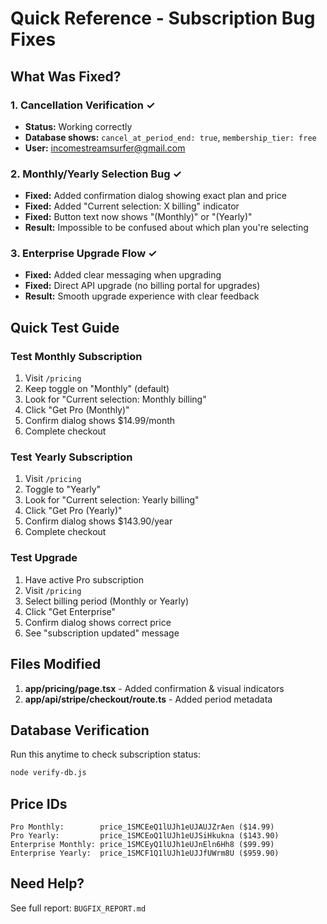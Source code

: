 # Quick Reference - Subscription Bug Fixes

## What Was Fixed?

### 1. Cancellation Verification ✓
- **Status:** Working correctly
- **Database shows:** `cancel_at_period_end: true`, `membership_tier: free`
- **User:** incomestreamsurfer@gmail.com

### 2. Monthly/Yearly Selection Bug ✓
- **Fixed:** Added confirmation dialog showing exact plan and price
- **Fixed:** Added "Current selection: X billing" indicator
- **Fixed:** Button text now shows "(Monthly)" or "(Yearly)"
- **Result:** Impossible to be confused about which plan you're selecting

### 3. Enterprise Upgrade Flow ✓
- **Fixed:** Added clear messaging when upgrading
- **Fixed:** Direct API upgrade (no billing portal for upgrades)
- **Result:** Smooth upgrade experience with clear feedback

## Quick Test Guide

### Test Monthly Subscription
1. Visit `/pricing`
2. Keep toggle on "Monthly" (default)
3. Look for "Current selection: Monthly billing"
4. Click "Get Pro (Monthly)"
5. Confirm dialog shows $14.99/month
6. Complete checkout

### Test Yearly Subscription
1. Visit `/pricing`
2. Toggle to "Yearly"
3. Look for "Current selection: Yearly billing"
4. Click "Get Pro (Yearly)"
5. Confirm dialog shows $143.90/year
6. Complete checkout

### Test Upgrade
1. Have active Pro subscription
2. Visit `/pricing`
3. Select billing period (Monthly or Yearly)
4. Click "Get Enterprise"
5. Confirm dialog shows correct price
6. See "subscription updated" message

## Files Modified

1. **app/pricing/page.tsx** - Added confirmation & visual indicators
2. **app/api/stripe/checkout/route.ts** - Added period metadata

## Database Verification

Run this anytime to check subscription status:
```bash
node verify-db.js
```

## Price IDs

```
Pro Monthly:        price_1SMCEeQ1lUJh1eUJAUJZrAen ($14.99)
Pro Yearly:         price_1SMCEoQ1lUJh1eUJSiHkukna ($143.90)
Enterprise Monthly: price_1SMCEyQ1lUJh1eUJnEln6Hh8 ($99.99)
Enterprise Yearly:  price_1SMCF1Q1lUJh1eUJJfUWrm8U ($959.90)
```

## Need Help?

See full report: `BUGFIX_REPORT.md`
